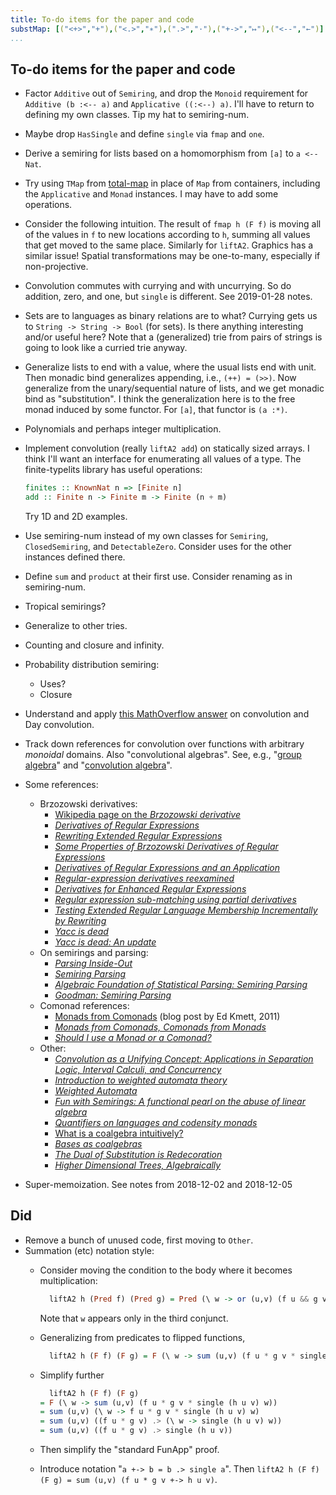 ```yaml
---
title: To-do items for the paper and code
substMap: [("<+>","+"),("<.>","∗"),(".>","·"),("+->","↦"),("<--","←")]
...
```


## To-do items for the paper and code

*   Factor `Additive` out of `Semiring`, and drop the `Monoid` requirement for `Additive (b :<-- a)` and `Applicative ((:<--) a)`.
    I'll have to return to defining my own classes. Tip my hat to semiring-num.
*   Maybe drop `HasSingle` and define `single` via `fmap` and `one`.
*   Derive a semiring for lists based on a homomorphism from `[a]` to `a <-- Nat`.
*   Try using `TMap` from [total-map](https://github.com/conal/total-map) in place of `Map` from containers, including the `Applicative` and `Monad` instances.
    I may have to add some operations.
*   Consider the following intuition.
    The result of `fmap h (F f)` is moving all of the values in `f` to new locations according to `h`, summing all values that get moved to the same place.
    Similarly for `liftA2`.
    Graphics has a similar issue!
    Spatial transformations may be one-to-many, especially if non-projective.
*   Convolution commutes with currying and with uncurrying.
    So do addition, zero, and one, but `single` is different.
    See 2019-01-28 notes.
*   Sets are to languages as binary relations are to what?
    Currying gets us to `String -> String -> Bool` (for sets).
    Is there anything interesting and/or useful here?
    Note that a (generalized) trie from pairs of strings is going to look like a curried trie anyway.
*   Generalize lists to end with a value, where the usual lists end with unit.
    Then monadic bind generalizes appending, i.e., `(++) = (>>)`.
    Now generalize from the unary/sequential nature of lists, and we get monadic bind as "substitution".
    I think the generalization here is to the free monad induced by some functor.
    For `[a]`, that functor is `(a :*)`.
*   Polynomials and perhaps integer multiplication.
*   Implement convolution (really `liftA2 add`) on statically sized arrays.
    I think I'll want an interface for enumerating all values of a type.
    The finite-typelits library has useful operations:
    ``` haskell
    finites :: KnownNat n => [Finite n]
    add :: Finite n -> Finite m -> Finite (n + m)
    ```

    Try 1D and 2D examples.
*   Use semiring-num instead of my own classes for `Semiring`, `ClosedSemiring`, and `DetectableZero`. 
    Consider uses for the other instances defined there.
*   Define `sum` and `product` at their first use.
    Consider renaming as in semiring-num.
*   Tropical semirings?
*   Generalize to other tries.
*   Counting and closure and infinity.
*   Probability distribution semiring:
    *   Uses?
    *   Closure
*   Understand and apply [this MathOverflow answer](https://math.stackexchange.com/a/1651127) on convolution and Day convolution.
*   Track down references for convolution over functions with arbitrary *monoidal* domains.
    Also "convolutional algebras".
    See, e.g., "[group algebra](https://www.encyclopediaofmath.org/index.php/Group_algebra)" and "[convolution algebra](https://ncatlab.org/nlab/show/convolution+algebra)".
*   Some references:
    *   Brzozowski derivatives:
        *   [Wikipedia page on the *Brzozowski derivative*](https://en.wikipedia.org/wiki/Brzozowski_derivative)
        *   [*Derivatives of Regular Expressions*]
        *   [*Rewriting Extended Regular Expressions*]
        *   [*Some Properties of Brzozowski Derivatives of Regular Expressions*]
        *   [*Derivatives of Regular Expressions and an Application*]
        *   [*Regular-expression derivatives reexamined*]
        *   [*Derivatives for Enhanced Regular Expressions*]
        *   [*Regular expression sub-matching using partial derivatives*]
        *   [*Testing Extended Regular Language Membership Incrementally by Rewriting*]
        *   [*Yacc is dead*]
        *   [*Yacc is dead: An update*]
    *   On semirings and parsing:
        *   [*Parsing Inside-Out*]
        *   [*Semiring Parsing*]
        *   [*Algebraic Foundation of Statistical Parsing: Semiring Parsing*]
        *   [*Goodman: Semiring Parsing*]
    *   Comonad references:
        *   [Monads from Comonads](http://comonad.com/reader/2011/monads-from-comonads/) (blog post by Ed Kmett, 2011)
        *   [*Monads from Comonads, Comonads from Monads*]
        *   [*Should I use a Monad or a Comonad?*]
    *   Other:
        *   [*Convolution as a Unifying Concept: Applications in Separation Logic, Interval Calculi, and Concurrency*]
        *   [*Introduction to weighted automata theory*]
        *   [*Weighted Automata*]
        *   [*Fun with Semirings: A functional pearl on the abuse of linear algebra*]
        *   [*Quantifiers on languages and codensity monads*]
        *   [What is a coalgebra intuitively?](https://mathoverflow.net/questions/76509/what-is-a-coalgebra-intuitively)
        *   [*Bases as coalgebras*](https://arxiv.org/pdf/1309.0844.pdf)
        *   [*The Dual of Substitution is Redecoration*]
        *   [*Higher Dimensional Trees, Algebraically*]
*   Super-memoization.
    See notes from 2018-12-02 and 2018-12-05

## Did

*   Remove a bunch of unused code, first moving to `Other`.
*   Summation (etc) notation style:
    *   Consider moving the condition to the body where it becomes multiplication:

        ``` haskell
          liftA2 h (Pred f) (Pred g) = Pred (\ w -> or (u,v) (f u && g v && h u v == w))
        ``` 

        Note that `w` appears only in the third conjunct.
    *   Generalizing from predicates to flipped functions, 

        ``` haskell
          liftA2 h (F f) (F g) = F (\ w -> sum (u,v) (f u * g v * single (h u v) w))
        ```

    *   Simplify further

        ``` haskell
          liftA2 h (F f) (F g)
        = F (\ w -> sum (u,v) (f u * g v * single (h u v) w))
        = sum (u,v) (\ w -> f u * g v * single (h u v) w)
        = sum (u,v) ((f u * g v) .> (\ w -> single (h u v) w))
        = sum (u,v) ((f u * g v) .> single (h u v))
        ```

    *   Then simplify the "standard FunApp" proof.
    *   Introduce notation "`a +-> b = b .> single a`".
        Then `liftA2 h (F f) (F g) = sum (u,v) (f u * g v +-> h u v)`. 


[*Differentiation of higher-order types*]: http://conal.net/blog/posts/differentiation-of-higher-order-types/ "blog post"

[*Another angle on zippers*]: http://conal.net/blog/posts/another-angle-on-zippers/ "blog post"

[*Derivatives of Regular Expressions*]: http://citeseerx.ist.psu.edu/viewdoc/summary?doi=10.1.1.98.4378 "paper by Janusz Brzozowski (1964"

[*Rewriting Extended Regular Expressions*]: http://citeseerx.ist.psu.edu/viewdoc/summary?doi=10.1.1.54.7335 "paper by by Valentin Antimirov and Peter Mosses (1994)"

[*Some Properties of Brzozowski Derivatives of Regular Expressions*]: https://arxiv.org/abs/1407.5902 "paper by N.Murugesan and O.V.Shanmuga Sundaram (2014)"

[*Derivatives of Regular Expressions and an Application*]: https://www.researchgate.net/publication/221350925_Derivatives_of_Regular_Expressions_and_an_Application "paper by Haiming ChenHaiming ChenSheng and YuSheng Yu (2012)"

[*Regular-expression derivatives reexamined*]: http://www.ccs.neu.edu/home/turon/re-deriv.pdf "paper by Scott Owens, John Reppy, and Aaron Turon (2009)"

[*Derivatives for Enhanced Regular Expressions*]: https://arxiv.org/abs/1605.00817 "paper by Peter Thiemann (2016)"

[*Regular expression sub-matching using partial derivatives*]: http://citeseerx.ist.psu.edu/viewdoc/summary?doi=10.1.1.605.6379 "by Martin Sulzmann, Kenny Zhuo, and Ming Lu (2012)"

[*Testing Extended Regular Language Membership Incrementally by Rewriting*]: https://www.semanticscholar.org/paper/Testing-Extended-Regular-Language-Membership-by-Rosu-Viswanathan/90fdd53e5b29705967c3cc21c050463ded1b514d "paper by Grigore Rosu and Mahesh Viswanathan (2003)"

[*Yacc is dead*]: https://arxiv.org/abs/1010.5023 "paper by Matthew Might and David Darais (2010)"

[*Yacc is dead: An update*]: http://matt.might.net/articles/parsing-with-derivatives/ "blog post by Matt Might ()"

[*DFINITY Technology Overview Series, Consensus System*]: https://arxiv.org/abs/1805.04548 "paper by Timo Hanke, Mahnush Movahedi, and Dominic Williams (2018)"

[*Compiling to categories*]: http://conal.net/papers/compiling-to-categories "paper by Conal Elliott (2017)"

[*The simple essence of automatic differentiation*]: http://conal.net/papers/essence-of-ad "paper by Conal Elliott (2018)"

[*Generic functional parallel algorithms: Scan and FFT*]: http://conal.net/papers/generic-parallel-functional "paper by Conal Elliott (2017)"

[*Parsing Inside-Out*]: https://arxiv.org/abs/cmp-lg/9805007 "doctoral thesis by Joshua Goodman (1998)"

[*Semiring Parsing*]: http://www.aclweb.org/anthology/J99-4004 "Paper by Joshua Goodman (1999)"

[*Algebraic Foundation of Statistical Parsing: Semiring Parsing*]: https://pdfs.semanticscholar.org/7938/c9b56de70eb641d946353b9c0fa255f48b4f.pdf "PhD Depth Examination Report by Yudong Liu (2004)"

[*Goodman: Semiring Parsing*]: https://kevinbinz.com/2014/11/16/goodman-semiring-parsing/ "blog post by Kevin Binz (2014)"

[*Monads from Comonads, Comonads from Monads*]: http://www.cs.ox.ac.uk/ralf.hinze/WG2.8/28/slides/Comonad.pdf "paper by Ralf Hinze (2011?)"

[*Should I use a Monad or a Comonad?*]: https://www.semanticscholar.org/paper/Should-I-use-a-Monad-or-a-Comonad-%3F-Orchard/bec621991dd3e8b1e118fdd0a1d7b5819471a964 "paper by Dominic A. Orchard (2012)"

[`Data.Functor.Day`]: https://hackage.haskell.org/package/kan-extensions/docs/Data-Functor-Day.html "Haskell source module by Edward Kmett (2014--2016)"

[*Comonads and Day Convolution*]: https://blog.functorial.com/posts/2016-08-08-Comonad-And-Day-Convolution.html "blog post by Phil Freeman (2016)"

[*Quantifiers on languages and codensity monads*]: https://arxiv.org/abs/1702.08841 "paper by Mai Gehrke, Daniela Petrisan, and Luca Reggio
(2018)"

[*Towards a Coalgebraic Chomsky Hierarchy*]: https://arxiv.org/abs/1401.5277v3 "paper by Sergey Goncharov, Stefan Milius, Alexandra Silva (2014)"

[*The monads of classical algebra are seldom weakly cartesian*]: https://link.springer.com/article/10.1007/s40062-013-0063-2 "paper by Maria Manuel Clementino, Dirk Hofmann, and George Janelidze (2013)"

[*Fun with Semirings: A functional pearl on the abuse of linear algebra*]: http://stedolan.net/research/semirings.pdf "paper by Stephen Dolan (2013)"

[*The Dual of Substitution is Redecoration*]: http://citeseerx.ist.psu.edu/viewdoc/summary?doi=10.1.1.16.9369 "paper by Tarmo Uustalu and Varmo Vene (2002)"

[*Higher Dimensional Trees, Algebraically*]: https://www.semanticscholar.org/paper/Higher-Dimensional-Trees%2C-Algebraically-Ghani-Kurz/3b650d5ee01ac35c721c5bd51e4859aebe3880e2 "paper by Neil Ghani, Alexander Kurz (2007)"

[*Convolution as a Unifying Concept: Applications in Separation Logic, Interval Calculi, and Concurrency*]: https://dl.acm.org/citation.cfm?id=2874773 "paper by Brijesh Dongol, Ian J. Hayes, and Georg Struth (2016)"

[*Introduction to weighted automata theory*]: https://perso.telecom-paristech.fr/jsaka/CONF/Files/IWAT.pdf "Presentation by Jacques Sakarovitch (year?)"

[*Weighted Automata*]: https://www.semanticscholar.org/paper/Weighted-automata-Droste-Kuske/f8d5980f23814e1d69a737f1f178d4a2565f7c22 "paper by Manfred Droste and Dietrich Kuske (2012)"
